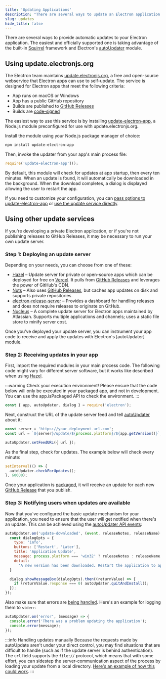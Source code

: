 ```yaml
---
title: 'Updating Applications'
description: "There are several ways to update an Electron application. The easiest and officially supported one is taking advantage of the built-in Squirrel framework and Electron's autoUpdater module."
slug: updates
hide_title: false
---
```


There are several ways to provide automatic updates to your Electron application.
The easiest and officially supported one is taking advantage of the built-in
[Squirrel](https://github.com/Squirrel) framework and
Electron's [autoUpdater](../api/auto-updater.md) module.

## Using update.electronjs.org

The Electron team maintains [update.electronjs.org], a free and open-source
webservice that Electron apps can use to self-update. The service is designed
for Electron apps that meet the following criteria:

- App runs on macOS or Windows
- App has a public GitHub repository
- Builds are published to [GitHub Releases](https://docs.github.com/en/repositories/releasing-projects-on-github/managing-releases-in-a-repository)
- Builds are [code-signed](./code-signing.md)

The easiest way to use this service is by installing [update-electron-app],
a Node.js module preconfigured for use with update.electronjs.org.

Install the module using your Node.js package manager of choice:

```sh npm2yarn
npm install update-electron-app
```

Then, invoke the updater from your app's main process file:

```js title="main.js"
require('update-electron-app')();
```

By default, this module will check for updates at app startup, then every ten
minutes. When an update is found, it will automatically be downloaded in the background.
When the download completes, a dialog is displayed allowing the user to restart the app.

If you need to customize your configuration, you can
[pass options to update-electron-app][update-electron-app]
or
[use the update service directly][update.electronjs.org].

## Using other update services

If you're developing a private Electron application, or if you're not
publishing releases to GitHub Releases, it may be necessary to run your own
update server.

### Step 1: Deploying an update server

Depending on your needs, you can choose from one of these:

- [Hazel][hazel] – Update server for private or open-source apps which can be
  deployed for free on [Vercel][vercel]. It pulls from [GitHub Releases][gh-releases]
  and leverages the power of GitHub's CDN.
- [Nuts][nuts] – Also uses [GitHub Releases][gh-releases], but caches app
  updates on disk and supports private repositories.
- [electron-release-server][electron-release-server] – Provides a dashboard for
  handling releases and does not require releases to originate on GitHub.
- [Nucleus][nucleus] – A complete update server for Electron apps maintained by
  Atlassian. Supports multiple applications and channels; uses a static file store
  to minify server cost.

Once you've deployed your update server, you can instrument your app code to receive and
apply the updates with Electron's [autoUpdater] module.

### Step 2: Receiving updates in your app

First, import the required modules in your main process code. The following code might
vary for different server software, but it works like described when using [Hazel][hazel].

:::warning Check your execution environment!
Please ensure that the code below will only be executed in
your packaged app, and not in development. You can use the app.isPackaged API
to check the environment.
:::

```javascript title='main.js'
const { app, autoUpdater, dialog } = require('electron');
```

Next, construct the URL of the update server feed and tell
[autoUpdater](../api/auto-updater.md) about it:

```javascript title='main.js'
const server = 'https://your-deployment-url.com';
const url = `${server}/update/${process.platform}/${app.getVersion()}`;

autoUpdater.setFeedURL({ url });
```

As the final step, check for updates. The example below will check every minute:

```javascript title='main.js'
setInterval(() => {
  autoUpdater.checkForUpdates();
}, 60000);
```

Once your application is [packaged](../tutorial/application-packaging.md),
it will receive an update for each new
[GitHub Release](https://help.github.com/articles/creating-releases/) that you
publish.

### Step 3: Notifying users when updates are available

Now that you've configured the basic update mechanism for your application, you
need to ensure that the user will get notified when there's an update. This
can be achieved using the [autoUpdater API events](../api/auto-updater.md#events):

```javascript title="main.js"
autoUpdater.on('update-downloaded', (event, releaseNotes, releaseName) => {
  const dialogOpts = {
    type: 'info',
    buttons: ['Restart', 'Later'],
    title: 'Application Update',
    message: process.platform === 'win32' ? releaseNotes : releaseName,
    detail:
      'A new version has been downloaded. Restart the application to apply the updates.'
  }

  dialog.showMessageBox(dialogOpts).then((returnValue) => {
    if (returnValue.response === 0) autoUpdater.quitAndInstall();
  });
});
```

Also make sure that errors are
[being handled](../api/auto-updater.md#event-error). Here's an example
for logging them to `stderr`:

```javascript title="main.js"
autoUpdater.on('error', (message) => {
  console.error('There was a problem updating the application');
  console.error(message);
});
```

:::info Handling updates manually
Because the requests made by autoUpdate aren't under your direct control, you may find situations
that are difficult to handle (such as if the update server is behind authentication). The `url`
field supports the `file://` protocol, which means that with some effort, you can sidestep the
server-communication aspect of the process by loading your update from a local directory.
[Here's an example of how this could work](https://github.com/electron/electron/issues/5020#issuecomment-477636990).
:::

[vercel]: https://vercel.com
[hazel]: https://github.com/vercel/hazel
[nuts]: https://github.com/GitbookIO/nuts
[gh-releases]: https://help.github.com/articles/creating-releases/
[electron-release-server]: https://github.com/ArekSredzki/electron-release-server
[nucleus]: https://github.com/atlassian/nucleus
[update.electronjs.org]: https://github.com/electron/update.electronjs.org
[update-electron-app]: https://github.com/electron/update-electron-app
